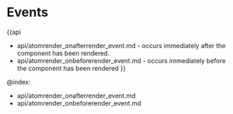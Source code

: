 
Events
=======

{{api
- api/atomrender_onafterrender_event.md - occurs immediately after the component has been rendered.
- api/atomrender_onbeforerender_event.md - occurs immediately before the component has been rendered
}}

@index:
- api/atomrender_onafterrender_event.md
- api/atomrender_onbeforerender_event.md


